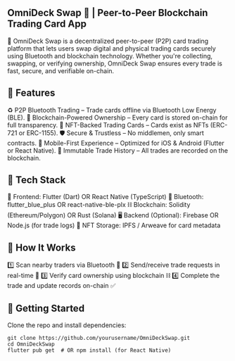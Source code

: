 ## OmniDeck Swap 🎴 | Peer-to-Peer Blockchain Trading Card App
🔄 OmniDeck Swap is a decentralized peer-to-peer (P2P) card trading platform that lets users swap digital and physical trading cards securely using Bluetooth and blockchain technology. Whether you're collecting, swapping, or verifying ownership, OmniDeck Swap ensures every trade is fast, secure, and verifiable on-chain.

## 🔹 Features
♻️ P2P Bluetooth Trading – Trade cards offline via Bluetooth Low Energy (BLE).
🔗 Blockchain-Powered Ownership – Every card is stored on-chain for full transparency.
🎴 NFT-Backed Trading Cards – Cards exist as NFTs (ERC-721 or ERC-1155).
🛡️ Secure & Trustless – No middlemen, only smart contracts.
📲 Mobile-First Experience – Optimized for iOS & Android (Flutter or React Native).
📜 Immutable Trade History – All trades are recorded on the blockchain.

## 🔹 Tech Stack
📱 Frontend: Flutter (Dart) OR React Native (TypeScript)
📡 Bluetooth: flutter_blue_plus OR react-native-ble-plx
⛓️ Blockchain: Solidity (Ethereum/Polygon) OR Rust (Solana)
🖥️ Backend (Optional): Firebase OR Node.js (for trade logs)
🎴 NFT Storage: IPFS / Arweave for card metadata

## 🔹 How It Works
1️⃣ Scan nearby traders via Bluetooth 📡
2️⃣ Send/receive trade requests in real-time 🔄
3️⃣ Verify card ownership using blockchain ⛓️
4️⃣ Complete the trade and update records on-chain ✅

## 🔹 Getting Started
Clone the repo and install dependencies:
```
git clone https://github.com/yourusername/OmniDeckSwap.git
cd OmniDeckSwap
flutter pub get  # OR npm install (for React Native)
```
